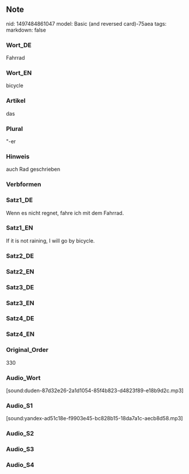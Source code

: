 ## Note
nid: 1497484861047
model: Basic (and reversed card)-75aea
tags: 
markdown: false

### Wort_DE
Fahrrad

### Wort_EN
bicycle

### Artikel
das

### Plural
"-er

### Hinweis
auch Rad geschrieben

### Verbformen


### Satz1_DE
Wenn es nicht regnet, fahre ich mit dem Fahrrad.

### Satz1_EN
If it is not raining, I will go by bicycle.

### Satz2_DE


### Satz2_EN


### Satz3_DE


### Satz3_EN


### Satz4_DE


### Satz4_EN


### Original_Order
330

### Audio_Wort
[sound:duden-87d32e26-2a1d1054-85f4b823-d4823f89-e18b9d2c.mp3]

### Audio_S1
[sound:yandex-ad51c18e-f9903e45-bc828b15-18da7a1c-aecb8d58.mp3]

### Audio_S2


### Audio_S3


### Audio_S4

